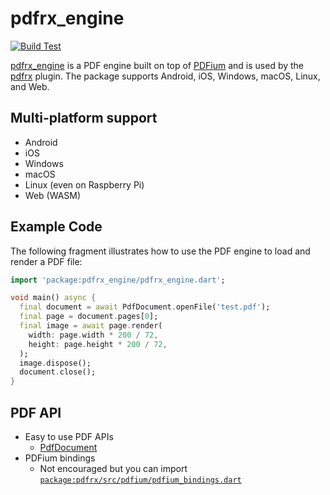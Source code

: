 # pdfrx_engine

[![Build Test](https://github.com/espresso3389/pdfrx/actions/workflows/build-test.yml/badge.svg)](https://github.com/espresso3389/pdfrx/actions/workflows/build-test.yml)

[pdfrx_engine](https://pub.dartlang.org/packages/pdfrx_engine) is a PDF engine built on top of [PDFium](https://pdfium.googlesource.com/pdfium/) and is used by the [pdfrx](https://pub.dartlang.org/packages/pdfrx) plugin. The package supports Android, iOS, Windows, macOS, Linux, and Web.

## Multi-platform support

- Android
- iOS
- Windows
- macOS
- Linux (even on Raspberry Pi)
- Web (WASM)

## Example Code

The following fragment illustrates how to use the PDF engine to load and render a PDF file:

```dart
import 'package:pdfrx_engine/pdfrx_engine.dart';

void main() async {
  final document = await PdfDocument.openFile('test.pdf');
  final page = document.pages[0];
  final image = await page.render(
    width: page.width * 200 / 72,
    height: page.height * 200 / 72,
  );
  image.dispose();
  document.close();
}

```

## PDF API

- Easy to use PDF APIs
  - [PdfDocument](https://pub.dev/documentation/pdfrx/latest/pdfrx/PdfDocument-class.html)
- PDFium bindings
  - Not encouraged but you can import [`package:pdfrx/src/pdfium/pdfium_bindings.dart`](https://github.com/espresso3389/pdfrx/blob/master/lib/src/pdfium/pdfium_bindings.dart)
